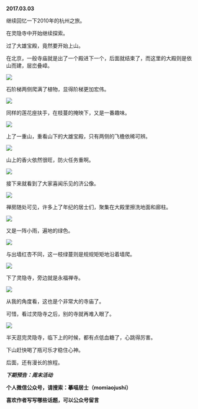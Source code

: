 
          
            
**2017.03.03**

继续回忆一下2010年的杭州之旅。

在灵隐寺中开始继续探索。

过了大雄宝殿，竟然要开始上山。

在北京，一般寺庙就是出了一个殿进下一个，后面就结束了，而这里的大殿则是依山而建，层峦叠嶂。




![](//upload-images.jianshu.io/upload_images/51001-3fd0b8fdbf8debf6.jpg)




石阶梯两侧爬满了植物，显得阶梯更加宏伟。




![](//upload-images.jianshu.io/upload_images/51001-0aa2b10fb0345924.jpg)




同样的莲花座扶手，在枝蔓的掩映下，又是一番趣味。




![](//upload-images.jianshu.io/upload_images/51001-4a2eea5edec89865.jpg)




上了一重山，重看山下的大雄宝殿，只有两侧的飞檐依稀可辨。




![](//upload-images.jianshu.io/upload_images/51001-a051eb9d1a6486ed.jpg)




山上的香火依然很旺，防火任务重啊。




![](//upload-images.jianshu.io/upload_images/51001-a33ed0fe1266fe3d.jpg)




接下来就看到了大家喜闻乐见的济公像。




![](//upload-images.jianshu.io/upload_images/51001-63d5a82166d8127b.jpg)




禅房随处可见，许多上了年纪的居士们，聚集在大殿里擦洗地面和廊柱。




![](//upload-images.jianshu.io/upload_images/51001-a35396d03a432b1f.jpg)




又是一阵小雨，遍地的绿色。




![](//upload-images.jianshu.io/upload_images/51001-0dac390b66e29ed3.jpg)




与出墙红杏不同，这一枝绿蔓则是规规矩矩地沿着墙爬。




![](//upload-images.jianshu.io/upload_images/51001-a1acb37608ee9300.jpg)




下了灵隐寺，旁边就是永福禅寺。




![](//upload-images.jianshu.io/upload_images/51001-d29136947eb46054.jpg)




从我的角度看，这也是个非常大的寺庙了。

可惜，看过灵隐寺之后，别的寺就再难入眼了。




![](//upload-images.jianshu.io/upload_images/51001-2c76e8c6dc8a5ebe.jpg)




半天逛完灵隐寺，临下上的时候，都有点低血糖了，心跳得厉害。

下山赶快喝了瓶可乐才稳住心神。

后面，还有漫长的旅程。


***下期预告：周末活动***


**个人微信公众号，请搜索：摹喵居士（momiaojushi）**

**喜欢作者写写哪些话题，可以公众号留言**

          
        